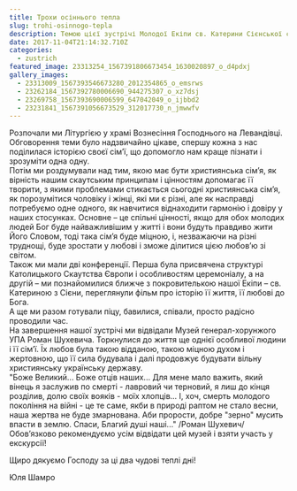 ```yaml
---
title: Трохи осіннього тепла
slug: trohi-osinnogo-tepla
description: Темою цієї зустрічі Молодої Екіпи св. Катерини Сієнської стала «Сім’я»
date: 2017-11-04T21:14:32.710Z
categories:
  - zustrich
featured_image: 23313254_1567391806673454_1630020897_o_d4pdxj
gallery_images:
  - 23313009_1567393546673280_2012354865_o_emsrws
  - 23262184_1567392780006690_944275307_o_xz7dsj
  - 23269758_1567393690006599_647042049_o_ijbbd2
  - 23231841_1567391056673529_312017730_n_jmwwfv
---
```

Розпочали ми Літургією у храмі Вознесіння Господнього на Левандівці.\
Обговорення теми було надзвичайно цікаве, спершу кожна з нас поділилася історією своєї сім’ї, що допомогло нам краще пізнати і зрозуміти одна одну. \
Потім ми роздумували над тим, якою має бути християнська сім’я, як вірність нашим скаутським принципам і цінностям допомагає її творити, з якими проблемами стикається сьогодні християнська сім’я, як порозумітися чоловіку і жінці, які ми є різні, але як насправді потребуємо одне одного, як навчитися віднаходити гармонію і довіру у наших стосунках. Основне – це спільні цінності, якщо для обох молодих людей Бог буде найважливішим у житті і вони будуть правдиво жити Його Словом, тоді така сім’я буде міцною, і, незважаючи на різні труднощі, буде зростати у любові і зможе ділитися цією любов’ю зі світом.\
Також ми мали дві конференції. Перша була присвячена структурі Католицького Скаутства Європи і особливостям церемоніалу, а на другій – ми познайомилися ближче з покровителькою нашої Екіпи – св. Катериною з Сієни, переглянули фільм про історію її життя, її любові до Бога.\
А ще ми разом готували піцу, бавилися, співали, просто радісно проводили час.\
На завершення нашої зустрічі ми відвідали Музей генерал-хорунжого УПА Роман Шухевича. Торкнулися до життя ще однієї особливої людини і її сім’ї. Їх любов була такою відданою, такою міцною духом і жертовною, що її сила будувала і далі продовжує будувати вільну християнську українську державу.\
"Боже Великий... Боже отців наших... Для мене мало важить, який вінець я заслужив по смерті - лавровий чи терновий, я лиш до кінця розділив, долю своїх вояків - моїх хлопців... І, хоч, смерть молодого покоління на війні - це те саме, якби в природі раптом не стало весни, наша жертва не буде змарнована. Аби прорости, добре "зерно" мусить впасти в землю. Спаси, Благий душі наші..." /Роман Шухевич/\
Обов’язково рекомендуємо усім відвідати цей музей і взяти участь у екскурсії!

Щиро дякуємо Господу за ці два чудові теплі дні!

Юля Шамро


